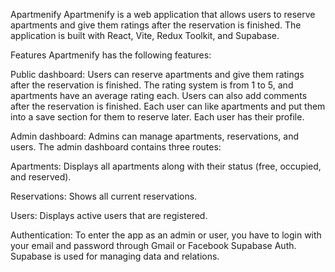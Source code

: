 Apartmenify
Apartmenify is a web application that allows users to reserve apartments and give them ratings after the reservation is finished. The application is built with React, Vite, Redux Toolkit, and Supabase.

Features
Apartmenify has the following features:

Public dashboard: Users can reserve apartments and give them ratings after the reservation is finished. The rating system is from 1 to 5, and apartments have an average rating each. Users can also add comments after the reservation is finished. Each user can like apartments and put them into a save section for them to reserve later. Each user has their profile.

Admin dashboard: Admins can manage apartments, reservations, and users. The admin dashboard contains three routes:

Apartments: Displays all apartments along with their status (free, occupied, and reserved).

Reservations: Shows all current reservations.

Users: Displays active users that are registered.

Authentication: To enter the app as an admin or user, you have to login with your email and password through Gmail or Facebook Supabase Auth. Supabase is used for managing data and relations.